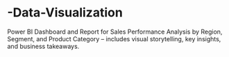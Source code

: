 # -Data-Visualization
Power BI Dashboard and Report for Sales Performance Analysis by Region, Segment, and Product Category – includes visual storytelling, key insights, and business takeaways.
